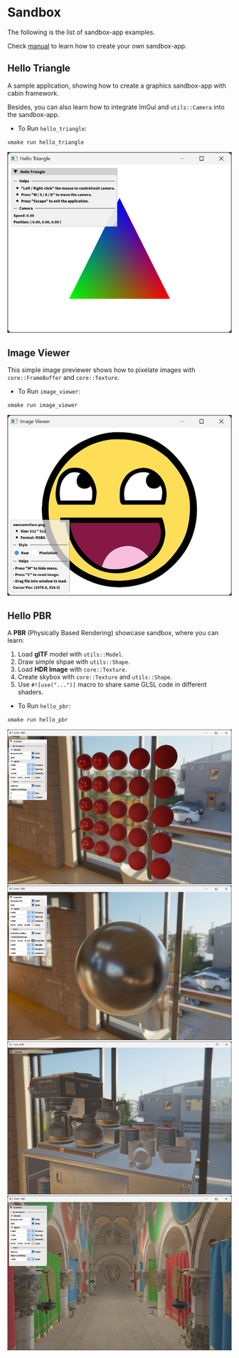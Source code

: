 # Sandbox

The following is the list of sandbox-app examples.

Check [manual](MANUAL) to learn how to create your own sandbox-app.

## Hello Triangle

A sample application, showing how to create a graphics
sandbox-app with cabin framework.

Besides, you can also learn how to integrate ImGui and
`utils::Camera` into the sandbox-app.

- To Run `hello_triangle`:

```bash
xmake run hello_triangle
```

![hello_triangle](../showcase/hello_triangle.png)

## Image Viewer

This simple image previewer shows how to pixelate images
with `core::FrameBuffer` and `core::Texture`.

- To Run `image_viewer`:

```bash
xmake run image_viewer
```

![image_viewer](../showcase/image_viewer.png)

## Hello PBR

A **PBR** (Physically Based Rendering) showcase sandbox,
where you can learn:

1. Load **glTF** model with `utils::Model`.
2. Draw simple shpae with `utils::Shape`.
3. Load **HDR Image** with `core::Texture`.
4. Create skybox with `core::Texture` and `utils::Shape`.
5. Use `#![use("...")]` macro to share same GLSL code in different shaders.

- To Run `hello_pbr`:

```bash
xmake run hello_pbr
```

![hello_pbr_0](../showcase/hello_pbr_0.png)
![hello_pbr_1](../showcase/hello_pbr_1.png)
![hello_pbr_3](../showcase/hello_pbr_3.png)
![hello_pbr_2](../showcase/hello_pbr_2.png)
